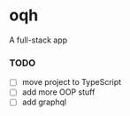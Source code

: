 # oqh
A full-stack app

### TODO
- [ ] move project to TypeScript
- [ ] add more OOP stuff
- [ ] add graphql
